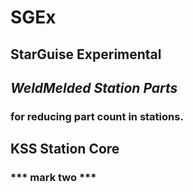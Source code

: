 # SGEx
## StarGuise Experimental

## *WeldMelded Station Parts*
### for reducing part count in stations.


## KSS Station Core
###    *** mark two ***
